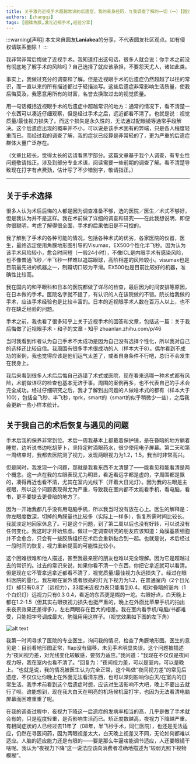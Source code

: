 ```yaml
---
title: 关于激光近视手术超越常识的后遗症，我的亲身经历，与我调查了解的一切（一）【圆分享No.16】
authors: [zhangqi]
tags: [圆锥角膜,激光近视手术,经验分享]
---
```


:::warning[声明]
本文来自圆友**Laniakea**的分享，不代表圆友社区观点。如有侵权请联系删除！
:::

我非常非常后悔做了近视手术。我知道打出这句话，很多人就会说：你手术之前没有彻底地了解手术的风险吗？自己选择了就应该承担，不要怨天尤人，诸如此类。

事实上，我做过充分的调查和了解。但是近视眼手术的后遗症仍然超越了以往的常识，而一直以来的所有描述都过于轻描淡写。这些后遗症非常影响生活质量，使我后悔莫及，我愿意用所有的财富，名誉去换取过去的视觉质量。

用一句话概括近视眼手术的后遗症中超越常识的地方：通常的情况下，看不清楚一个东西可以凑近仔细观察，但是经过手术之后，远近都看不清了。也就是说：视觉质量/最佳视力损失了。而这个损失是永久性的，无法通过配眼镜等通常手段解决。这个后遗症出现的概率并不小，可以说是该手术固有的弊端，只是各人程度轻重而已。而经过我的调查了解，我的症状已经算是非常轻的了，更为严重的后遗症群体大量广泛存在。

（文章比较长，觉得太长的话请看黑字部分。这篇文章基于我个人调查，有专业性问题敬请指正。涉及到部分专业术语，阅读需要一些前期的调查了解。看不清楚导致现在打字有点费劲，估计写了不少错别字，敬请指正。）

---

## 关于手术选择

很多人认为术后后悔的人都是因为调查准备不够，选的医院／医生／术式不够好，但是我认为并不是这样。我在术前做了详细的调查和研究——在此我想说明，即便你很聪明，考虑了解得很全面，手术的后果依旧是不可控的。

我了解到了手术的各种可能的情况，包括各种术式的优劣，各家医院的仪器，医生，最终选定使用角膜地形图引导的Visumax，EX500个性化半飞秒。因为认为该手术风险较小，愈合时间短（一般24小时），不像ICL是内眼手术有感染风险，也不像普通飞秒／半飞秒一样难以追踪眼球，高阶相差的风险较小。visumax也是目前最先进的机器之一，制瓣切口较为平滑。EX500也是目前比较好的机器，准确性比较高。

我在国内的和平眼科和日本的医院都做了详尽的检查，最后因为时间安排等原因，在日本做的手术。医院名字就不提了，有认识的人在该院做的不错。院长给我做的手术，应该手术经验也是比较丰富的。日本的近视眼手术人数在百万人以上，也不存在缺乏经验的问题。

手术之前，我也看了很多知乎上关于近视手术的回答和文章，包括这一篇：关于我后悔做了近视眼手术 - 和子的文章 - 知乎 zhuanlan.zhihu.com/p/46

当时我看到作者认为自己手术不太成功是因为自己没有选择个性化，所以我对自己的选择还比较自信。我周围有很多手术很成功的人（样本大于8）。偶尔看到不成功的案例，我也觉得应该是他们运气太差了，或者自身条件不行吧，总归不会发生在我身上。

我后来看到很多人术后后悔自己选错了术式或医院，现在看来选哪一种术式都有风险，术前做详尽的检查也基本无济于事。周围的案例再多，也不代表自己的手术会完全成功。经过仔细研究之后，我才了解到出问题的人做啥术式的都有（样本大于100），包括全飞秒、半飞秒，tprk，smart的（smart的似乎稍微少一些），之后我会更新一些小样本统计。

## 关于我自己的术后恢复与遇见的问题

手术后我的保养非常到位。术后一周我基本上都戴着保护镜，是在昏暗的地方躺着睡觉，边听说书边吃胡萝卜，坚持定时滴眼药水，很少使用电子屏幕。第二天和第一周结束时，我都去医院测了视力，发现两眼视力为1.2，1.5，我当时非常高兴。

但是同时，我发现一个问题，那就是我看东西不太清楚了——能看见和能看清是两个概念。这一点在我的左眼表现尤为明显，看近看远字都是虚的，字周围都是飘的，凑得再近也看不清，尤其在室内光线下（开着大日光灯）。因为我的左眼是主视眼，所以这个问题表现得尤为严重，导致我在室内都不太能看手机，看电脑，看书，更不要提去更昏暗的地方了。

因为一开始我都几乎没有用电脑手机，所以我当时没有放在心上。医生的解释是：你左眼度数深，切掉的角膜量也比较多（实际上一样多），恢复所需时间比较长。我就淡定地回家休息了。可是这个问题，到了第二周以后也没有好转，可以说没有任何变化。我这时才开始焦虑。做过一定调查研究的朋友应该知道：角膜基质细胞并不会愈合，只会有一些胶质组织在术后会重新黏合到一起。也就是说，术后经过一段时间的恢复，视力重新提高的可能性比较小。

这个困难很难和他人描述，甚至我最亲密的朋友也难以完全理解。因为它是超越过去的常识的。过去的常识来说，如果你看不清一个东西，你把它拿近就可以看清。但是现在它不管拿远拿近都看不清了，视觉质量/最佳视力永远损失了。经过在眼科医院的量化，我左眼在室外或者很亮的灯光下视力为1.2，在普通室内（2个日光灯）却只有0.8了（远视力），33厘米近视力表只能看到0.4。相对昏暗的室内（1个白炽灯）远视力只有0.3 0.4，看近的东西更是糊的一坨。右眼好点，白天晚上都在1.2-1.5（但其实右眼夜视力损失也挺严重的，晚上在外面比苹果手机的拍出来夜景效果还差得多），左右两眼存在巨大的相差。我在室内看手机/电脑/书都难受，只能把字号调成最大，勉强用用这样子。（视觉效果如下图的左下角）

![alt text](/patient-story/assets/2019-05-11-关于激光近视手术超越常识的后遗症，我的亲身经历，与我调查了解的一切（一）【圆分享No.16】.png)

我第一时间寻求了医院的专业医生，询问我的情况，检查了角膜地形图。医生的意见是：目前看地形图正常，flap没有偏移，未见手术明显失误。这个问题被描述为“夜间视力差，对光线变化较敏感，要努力适应。”我问道：“我现在不仅仅是夜间视力呀，我在室内也看不清了。“回复为：”夜间视力差，可以是室内，可以是晚上。“也就是说，我的情况被医生认为完全正常，这个叫做“夜间视力差”的常见后遗症，不仅仅让你晚上在外面无法看清东西，也可以深刻影响你白天/在室内的日常生活。我手术前看到这个后遗症时想，应该对生活影响不大吧，晚上不要出去就行了呗。谁能想到，现在我大白天在明亮的机场候机室打字，也因为无法看清电脑屏幕而困难重重了呢。

在我的调查过程中，夜视力下降这一后遗症的发病率相当的高，几乎是做了手术就会有的，只是程度轻重，是否影响生活而已。矫正度数越高，夜视力下降越严重。有相同症状的人已经过去11年了（08年，半飞秒手术，同仁医院），也还是无法适应，仍然在寻医问药，因为两眼视差太大，白天晚上视差又不同，无论如何都难以适应。人脑的适应能力还是有限的——要是那么牛逼啥能调节适应，人还要眼镜干啥呢。我认为“夜视力下降”这一说法应该向消费者准确地描述为“较弱光照下视物模糊”。

